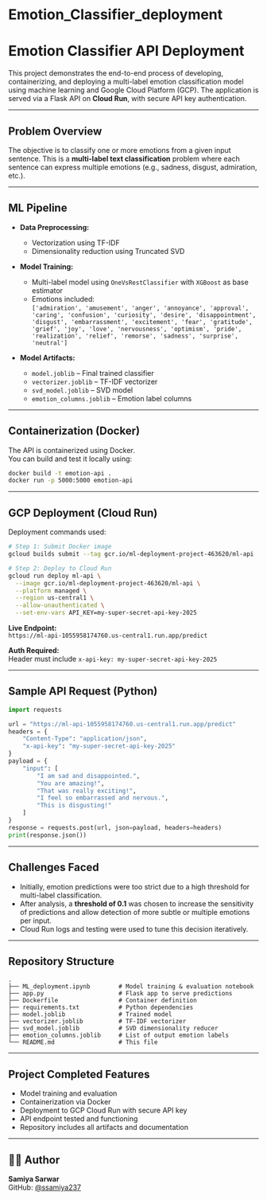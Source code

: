 # Emotion_Classifier_deployment
# Emotion Classifier API Deployment

This project demonstrates the end-to-end process of developing, containerizing, and deploying a multi-label emotion classification model using machine learning and Google Cloud Platform (GCP). The application is served via a Flask API on **Cloud Run**, with secure API key authentication.

---

## Problem Overview

The objective is to classify one or more emotions from a given input sentence. This is a **multi-label text classification** problem where each sentence can express multiple emotions (e.g., sadness, disgust, admiration, etc.).

---

## ML Pipeline

- **Data Preprocessing:**
  - Vectorization using TF-IDF
  - Dimensionality reduction using Truncated SVD

- **Model Training:**
  - Multi-label model using `OneVsRestClassifier` with `XGBoost` as base estimator
  - Emotions included:  
    `['admiration', 'amusement', 'anger', 'annoyance', 'approval', 'caring', 'confusion', 'curiosity', 'desire', 'disappointment', 'disgust', 'embarrassment', 'excitement', 'fear', 'gratitude', 'grief', 'joy', 'love', 'nervousness', 'optimism', 'pride', 'realization', 'relief', 'remorse', 'sadness', 'surprise', 'neutral']`

- **Model Artifacts:**
  - `model.joblib` – Final trained classifier
  - `vectorizer.joblib` – TF-IDF vectorizer
  - `svd_model.joblib` – SVD model
  - `emotion_columns.joblib` – Emotion label columns

---

## Containerization (Docker)

The API is containerized using Docker.  
You can build and test it locally using:

```bash
docker build -t emotion-api .
docker run -p 5000:5000 emotion-api
```

---

## GCP Deployment (Cloud Run)

Deployment commands used:

```bash
# Step 1: Submit Docker image
gcloud builds submit --tag gcr.io/ml-deployment-project-463620/ml-api

# Step 2: Deploy to Cloud Run
gcloud run deploy ml-api \
  --image gcr.io/ml-deployment-project-463620/ml-api \
  --platform managed \
  --region us-central1 \
  --allow-unauthenticated \
  --set-env-vars API_KEY=my-super-secret-api-key-2025
```

**Live Endpoint:**  
`https://ml-api-1055958174760.us-central1.run.app/predict`

**Auth Required:**  
Header must include `x-api-key: my-super-secret-api-key-2025`

---

## Sample API Request (Python)

```python
import requests

url = "https://ml-api-1055958174760.us-central1.run.app/predict"
headers = {
    "Content-Type": "application/json",
    "x-api-key": "my-super-secret-api-key-2025"
}
payload = {
    "input": [
        "I am sad and disappointed.",
        "You are amazing!",
        "That was really exciting!",
        "I feel so embarrassed and nervous.",
        "This is disgusting!"
    ]
}
response = requests.post(url, json=payload, headers=headers)
print(response.json())
```

---

## Challenges Faced

- Initially, emotion predictions were too strict due to a high threshold for multi-label classification.
- After analysis, a **threshold of 0.1** was chosen to increase the sensitivity of predictions and allow detection of more subtle or multiple emotions per input.
- Cloud Run logs and testing were used to tune this decision iteratively.

---

## Repository Structure

```
.
├── ML_deployment.ipynb        # Model training & evaluation notebook
├── app.py                     # Flask app to serve predictions
├── Dockerfile                 # Container definition
├── requirements.txt           # Python dependencies
├── model.joblib               # Trained model
├── vectorizer.joblib          # TF-IDF vectorizer
├── svd_model.joblib           # SVD dimensionality reducer
├── emotion_columns.joblib     # List of output emotion labels
└── README.md                  # This file
```

---

## Project Completed Features

- Model training and evaluation
- Containerization via Docker
- Deployment to GCP Cloud Run with secure API key
- API endpoint tested and functioning
- Repository includes all artifacts and documentation

---

## 👩‍💻 Author

**Samiya Sarwar**  
GitHub: [@ssamiya237](https://github.com/ssamiya237)
